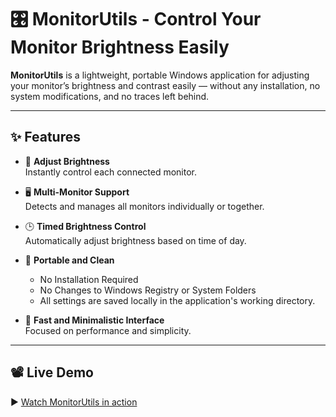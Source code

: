 # 🎛️ MonitorUtils - Control Your Monitor Brightness Easily

**MonitorUtils** is a lightweight, portable Windows application for adjusting your monitor’s brightness and contrast easily — without any installation, no system modifications, and no traces left behind.

---

## ✨ Features

- 🔆 **Adjust Brightness**  
  Instantly control each connected monitor.

- 🖥️ **Multi-Monitor Support**  
  Detects and manages all monitors individually or together.

- 🕒 **Timed Brightness Control**  
  Automatically adjust brightness based on time of day.

- 💾 **Portable and Clean**  
  - No Installation Required  
  - No Changes to Windows Registry or System Folders  
  - All settings are saved locally in the application's working directory.

- 🚀 **Fast and Minimalistic Interface**  
  Focused on performance and simplicity.

---

## 📽️ Live Demo

▶️ [Watch MonitorUtils in action](https://youtu.be/wSKqSjA-VlU)
